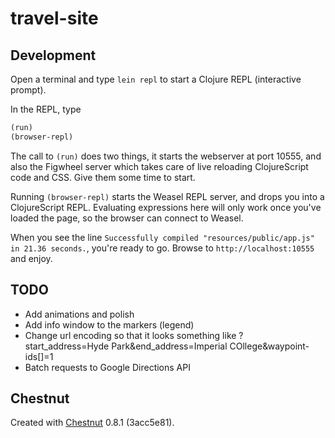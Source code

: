 # travel-site


## Development

Open a terminal and type `lein repl` to start a Clojure REPL
(interactive prompt).

In the REPL, type

```clojure
(run)
(browser-repl)
```

The call to `(run)` does two things, it starts the webserver at port
10555, and also the Figwheel server which takes care of live reloading
ClojureScript code and CSS. Give them some time to start.

Running `(browser-repl)` starts the Weasel REPL server, and drops you
into a ClojureScript REPL. Evaluating expressions here will only work
once you've loaded the page, so the browser can connect to Weasel.

When you see the line `Successfully compiled "resources/public/app.js"
in 21.36 seconds.`, you're ready to go. Browse to
`http://localhost:10555` and enjoy.

## TODO

  * Add animations and polish
  * Add info window to the markers (legend)
  * Change url encoding so that it looks something like ?start_address=Hyde Park&end_address=Imperial COllege&waypoint-ids[]=1
  * Batch requests to Google Directions API

## Chestnut

Created with [Chestnut](http://plexus.github.io/chestnut/) 0.8.1 (3acc5e81).
